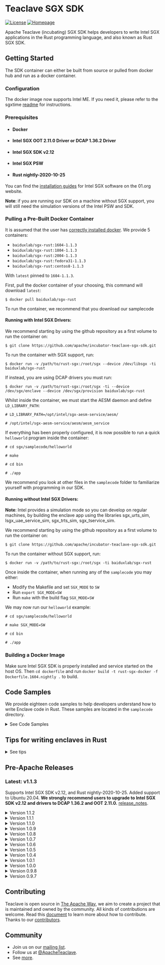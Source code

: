# Teaclave SGX SDK

[![License](https://img.shields.io/badge/license-Apache-green.svg)](LICENSE)
[![Homepage](https://img.shields.io/badge/site-homepage-blue)](https://teaclave.apache.org/)

Apache Teaclave (incubating) SGX SDK helps developers to write Intel SGX
applications in the Rust programming language, and also known as Rust SGX SDK.

## Getting Started

The SDK container can either be built from source or pulled from docker hub and
run as a docker container.

### Configuration

The docker image now supports Intel ME. If you need it, please refer to the
sgxtime [readme](documents/sgxtime.md) for instructions.

### Prerequisites

* #### Docker
* #### Intel SGX OOT 2.11.0 Driver or DCAP 1.36.2 Driver
* #### Intel SGX SDK v2.12
* #### Intel SGX PSW
* #### Rust nightly-2020-10-25

You can find the [installation guides](https://download.01.org/intel-sgx/sgx-linux/2.9/docs/) for Intel SGX software on the 01.org website.

**Note**: if you are running our SDK on a machine without SGX support, you will still need the simulation versions of the Intel PSW and SDK.

### Pulling a Pre-Built Docker Container

It is assumed that the user has [correctly installed docker](https://docs.docker.com/get-docker/). We provide 5 containers:

* `baiduxlab/sgx-rust:1604-1.1.3`
* `baiduxlab/sgx-rust:1804-1.1.3`
* `baiduxlab/sgx-rust:2004-1.1.3`
* `baiduxlab/sgx-rust:fedora31-1.1.3`
* `baiduxlab/sgx-rust:centos8-1.1.3`

With `latest` pinned to `1604-1.1.3`.

First, pull the docker container of your choosing, this command will download `latest`:
```
$ docker pull baiduxlab/sgx-rust
```
To run the container, we recommend that you download our samplecode

#### Running with Intel SGX Drivers:

We recommend starting by using the github repository as a first volume to run the container on:
```
$ git clone https://github.com/apache/incubator-teaclave-sgx-sdk.git
```
To run the container with SGX support, run:
```
$ docker run -v /path/to/rust-sgx:/root/sgx --device /dev/libsgx -ti baiduxlab/sgx-rust
```
If instead, you are using DCAP drivers you must run:
```
$ docker run -v /path/to/rust-sgx:/root/sgx -ti --device /dev/sgx/enclave --device /dev/sgx/provision baiduxlab/sgx-rust
```
Whilst inside the container, we must start the AESM daemon and define `LD_LIBRARY_PATH`:
```
# LD_LIBRARY_PATH=/opt/intel/sgx-aesm-service/aesm/

# /opt/intel/sgx-aesm-service/aesm/aesm_service
```
If everything has been properly configured, it is now possible to run a quick `helloworld` program inside the container:
```
# cd sgx/samplecode/helloworld

# make

# cd bin

# ./app
```
We recommend you look at other files in the `samplecode` folder to familiarize yourself with programming in our SDK.

#### Running without Intel SGX Drivers:

**Note**: Intel provides a simulation mode so you can develop on regular machines, by building the enclave app using the libraries sgx_urts_sim, lsgx_uae_service_sim, sgx_trts_sim, sgx_tservice_sim.

We recommend starting by using the github repository as a first volume to run the container on:
```
$ git clone https://github.com/apache/incubator-teaclave-sgx-sdk.git
```
To run the container without SGX support, run:
```
$ docker run -v /path/to/rust-sgx:/root/sgx -ti baiduxlab/sgx-rust
```
Once inside the container, when running any of the `samplecode` you may either:
- Modify the Makefile and set `SGX_MODE` to `SW`
- Run `export SGX_MODE=SW`
- Run `make` with the build flag `SGX_MODE=SW`

We may now run our `helloworld` example:

```
# cd sgx/samplecode/helloworld

# make SGX_MODE=SW

# cd bin

# ./app
```
### Building a Docker Image

Make sure Intel SGX SDK is properly installed and service started on the host OS. Then `cd dockerfile` and run `docker build -t rust-sgx-docker -f Dockerfile.1604.nightly .` to build.

## Code Samples

We provide eighteen code samples to help developers understand how to write Enclave code in Rust. These samples are located in the `samplecode` directory.

<details>
<summary>See Code Samples</summary>

* `helloworld` is a very simple app. It shows some basic usages of argument passing, Rust string and ECALL/OCALLs.

* `crypto` shows the usage of crypto APIs provided by Intel SGX libraries. It does some crypto calculations inside the enclave, which is recommended in most circumstances.

* `localattestation` is a sample ported from the original Intel SGX SDK. It shows how to do local attestation in Rust programming language.

* `sealeddata` sample shows how to seal secret data in an enclave and how to verify the sealed data.

* `thread` sample is a sample ported from the original Intel SGX SDK, showing some basic usages of threading APIs.

* `remoteattestation` sample shows how to make remote attestation with Rust SGX SDK. The sample is forked from [linux-sgx-attestation](https://github.com/svartkanin/linux-sgx-remoteattestation) and credits to Blackrabbit (blackrabbit256@gmail.com). The enclave in Rust is shipped in this sample and Makefiles are modified accordingly.

* `hugemem` sample shows how to use huge mem in SGX enclave. In this sample, we allocate reserve 31.75GB heap space and allocate 31.625GB buffers!

* `file` sample shows how to read/write files in SGX enclave.

* `hello-rust` is the helloworld sample writtin in pure Rust.

* `backtrace` is a sample showing how to enabling backtrace mechanism inside the enclave.

* `unit-test` shows the way of writing unit tests and conduct unit testing.

* `zlib-lazy-static-sample` shows how to use ported third party crates inside enclave.

* `machine-learning` shows how to use [rusty-machine](https://github.com/AtheMathmo/rusty-machine) for machine learning inside Intel SGX enclave.

* `tls` contains a pair of TLS client/server runs perfectly in SGX enclave!

* `sgxtime` shows how to acquire trusted timestamp via Intel ME. Please refer to this [instruction](documents/sgxtime.md) for detail.

* `protobuf` shows how to use the ported `rust-protobuf` to pass messages to the enclave using protobuf. Please install protobuf-compiler by `apt-get install protobuf-compiler` and protobuf-codegen by `cargo install protobuf-codegen --vers=2.8.1` before compiling this sample.

* `wasmi` shows how to pass WebAssembly test suites using the ported WebAssembly interpreter.

* `psi` is a prototype solution of the Private-Set-Intersection problem.

* `secretsharing` shows the usage of Shamir sharing in Rust-SGX environment (provided by @davidp94).

* `switchless` shows the usage of latest "switchless" execution model provided by intel. Please pay attention to the Makefile and the position of link flag "-lsgx_tswitchless".

* `mutual-ra` provides remote attestation based TLS connection between SGX enclaves. See the [readme](samplecode/mutual-ra/Readme.md) for details.

* `ue-ra` provides remote attestation based TLS connection between an untrusted party and one SGX enclave. See the [readme](samplecode/ue-ra/Readme.md) for details.

* `sgx-cov` shows how to use lcov with Rust SGX enclave to generate code coverage report. See the [readme](samplecode/sgx-cov/Readme.md) for details.

* `tcmalloc` shows how to link Rust-SGX enclave with tcmalloc (provided by Intel SGX SDK), and test its performance with different kinds of workload.
</details>

## Tips for writing enclaves in Rust

<details>
<summary>See tips</summary>

## Writing EDL

* For fixed-length array in ECALL/OCALL definition, declare it as an array.  For dynamic-length array, use the keyword `size=` to let the Intel SGX knows how many bytes should be copied.

## ECALL Function Naming

* Add `#[no_mangle]` for every ECALL function.

## Passing/returning arrays

* For dynamic-length array, the only way is to use raw pointers in Rust. There are several functions to get/set data using raw pointers such as [`offset`](https://doc.rust-lang.org/1.9.0/std/primitive.pointer.html#method.offset) method. One can also use [`slice::from_raw_parts`](https://doc.rust-lang.org/std/slice/fn.from_raw_parts.html) to convert the array to a slice.

* For Fixed-length array, the above method is acceptable. And according to discussions in [issue 30382](https://github.com/rust-lang/rust/issues/30382) and [issue 31227](https://github.com/rust-lang/rust/issues/31227), thin-pointers (such as fixed-length array) are FFI-safe for now, but undocumented. In the sample codes, we use fixed-length arrays for passing and returning some fixed-length data.
</details>

## Pre-Apache Releases

### Latest: v1.1.3

Supports Intel SGX SDK v2.12, and Rust nightly-2020-10-25. Added support to Ubuntu 20.04. **We strongly recommend users to upgrade to Intel SGX SDK v2.12 and drivers to DCAP 1.36.2 and OOT 2.11.0.** [release_notes](release_notes.md).

<details>
<summary>Version 1.1.2</summary>

### v1.1.2

Supports Intel SGX SDK v2.9.1, and Rust nightly-2020-04-07. v1.1.2 provides a handy crate `sgx_signal`, which enables signal capture. One can easily find the place where exception happens and finally triggered `ud2`. And we added `Backtrace::capture` in sgx_tstd. With the help of Intel SGX SDk v2.9.1's patch, dtor of thread local storage finally works on regular SGX thread and pthread thread. Removed sgx_core_futures since Rust is supporting `async`/`await` in `no_std` environment. Please refer to [release_notes](release_notes.md) for more details.
</details>

<details>
<summary>Version 1.1.1</summary>

### v1.1.1

Supports Intel SGX SDK v2.9, and Rust nightly-2020-03-12. v1.1.1 contains a bunch of bug fix and new proc macro `sgx_align` to help with aligning given structure. For LVI migigation, it only works on C/C++ parts (EDL headers/Intel's libs) and supports both two modes: `MITIGATION-CVE-2020-0551=LOAD` or `MITIGATION-CVE-2020-0551=CF`. To enable it, one need `env "MITIGATION-CVE-2020-0551=LOAD"` to set this environment variable. For detailed information, please refer to [release_notes](release_notes.md) for more details.
</details>

<details>
<summary>Version 1.1.0</summary>

### v1.1.0

Supports Intel SGX SDK v2.7.1, and Rust nightly-2019-11-25. v1.1.0 brings up dynamic static supports by `thread::spawn`, and almost everything of `std::sync`. Also v1.1.0 benefits from Intel SGX SDK's aligned memory allocation primitives to mitigate [INTEL-SA-00219](https://github.com/apache/incubator-mesatee-sgx/wiki/Mitigation-of-Intel-SA-00219-in-Rust-SGX). Besides, we enabled [`is_x86_feature_detected!`](https://github.com/apache/incubator-mesatee-sgx/wiki/%60is_x86_feature_detected%60-in-Rust-SGX-SDK) by parsing a hidden global CPU feature indicator initialized by Intel SGX urts/trts. And we provided Dockerfile for Fedora 27. For detailed information, please refer to [release_notes](release_notes.md) for more details.
</details>

<details>
<summary>Version 1.0.9</summary>

### v1.0.9 Release

Supports Intel SGX SDK v2.6, and Rust nightly-2019-08-01. Bumps everything to edition. Removed third_party directory since we have all of those dependencies forked and maintained with merge bot. Since Intel SGX SDK v2.6 imports some breaking changes in global thread metata, thread local features of v1.0.9 is not works on Intel SGX SDK v2.5. EDL and common headers are changed respectively. For detailed information, please refer to [release_notes](release_notes.md) for more details.
</details>

<details>
<summary>Version 1.0.8</summary>

### v1.0.8 Release

Supports the most recent Rust nightly (nightly-2019-05-22) and Rust stable (stable-2019-05-14). Code coverage support has been added to sgx_cov. Bug fixes in memory allocator and panicking routines. New third party libraries to support kvdb-memorydb. Please refer to [release_notes](release_notes.md) for more details.
</details>

<details>
<summary>Version 1.0.7</summary>

### v1.0.7 Release

Supports Intel SGX SDK v2.5. Master branch supports Rust nightly build (nightly-2019-04-26) and stable branch supports Rust stable build (stable-2019-04-25).  Refactored `sgx_tstd` to support `mio`. More sample codes added, including Java/Go clients for ue-ra (Thanks to @bradyjoestar)!. And we are maintaining forks of popular crates on Github organization [mesalock-linux](https://github.com/mesalock-linux). The ported crates are syncing with the original crates with the help of [Pull](https://pull.now.sh) bot and we manually port almost all tests from the original crates to test if the ported crate works well in SGX. Please refer to [release_notes](release_notes.md) for further details.

We changed the built-in EDL files. Please carefully upgrade your EDL files on `import` statements. If you encountered any problems during compilation, please create issue and let me know. Thanks!

**ATTENTION**: (Ubuntu Channel) Starts from Intel SGX SDK 2.8, `aesmd` requires a environment variable to start. If you are using docker, please start `aesmd` as:
```
LD_LIBRARY_PATH=/opt/intel/sgx-aesm-service/aesm /opt/intel/sgx-aesm-service/aesm/aesm_service
```

Starts from Intel SGX SDK 2.5, `aesmd` requires a environment variable to start. If you are using docker, please start `aesmd` as:
```
LD_LIBRARY_PATH=/opt/intel/libsgx-enclave-common/aesm /opt/intel/libsgx-enclave-common/aesm/aesm_service
```

(CentOS Channel) As of 2.6, CentOS branch of Intel SGX SDK is still in format of bin executable. Please start the `aesmd` as past:
```
LD_LIBRARY_PATH=/opt/intel/sgxpsw/aesm /opt/intel/sgxpsw/aesm/aesm_service
```
</details>

<details>
<summary>Version 1.0.6</summary>

### v1.0.6 Release
Fix bugs in sgx_alloc, sgx_types, ucd-generate and improve sgx_tunittest. Added rust-base58. Thanks to @elichai, @cbeck88, @brenzi and @nhynes.
</details>

<details>
<summary>Version 1.0.5</summary>

### v1.0.5 Release
This version supports Rust nightly build (nightly-2019-01-28, v1.34.0) in the master branch and the most recent stable build (stable-2019-01-16, v1.32.0) in the rust-stable branch. It supports the latest Intel SGX SDK **v2.4.0** and Ubuntu Linux 16.04+18.04. We provide support to Intel's Protected Code Loader. We provide sgx_ucrypto and sgx_crypto_helper for using SGX-style crypto primitives in untrusted app and RSA keypair serialization/deserialization in both trusted and untrusted programs. We re-organize ocall related interfaces and provide them in a new crate sgx_libc with a bunch of new ocall functions. In addition, we port net2 to SGX. Please refer to [release_notes](release_notes.md) for further details.
</details>
<details>
<summary>Version 1.0.4</summary>

### v1.0.4 Release
This version supports Rust nightly build (nightly-2018-10-01) in the master branch and the most recent stable build (stable-2018-09-25) in the rust-stable branch. It supports the latest Intel SGX SDK **v2.3.1** and Ubuntu Linux 18.04. It now contains further third party libraries including: bit-vec, chrono, erased-serde, fxhash, nan-preserving-float, num-bigint, quick-error, raft-rs, time, webpki-roots, and yasna. Some third party libraries, like untrusted, parity-wasm and lazy-static, are removed because they support `no_std` and can be used directly from crates.io. We strongly recommend developers upgrade to v1.0.4 and use the most recent Rust release to build it due to the [Security advisory for the standard library](https://blog.rust-lang.org/2018/09/21/Security-advisory-for-std.html). Please refer to [release_notes](release_notes.md) for further details.
</details>

<details>
<summary>Version 1.0.1</summary>

### v1.0.1 Release
This version supports the Rust nightly build (nightly-2018-07-16) in master branch and the most recent Rust stable build (stable-2018-07-10). And it supports the latest Intel SGX SDK **v2.2**. New third party libraries include: bytes, http, iovec, rust-crypto, rust-fnv and rust-threshold-secret-sharing. New code sample 'secretsharing' and 'rust-threshold-secret-sharing' is provided by @davidp94. Please refer to [release_notes](release_notes.md) for further details.
</details>

<details>
<summary>Version 1.0.0</summary>

### v1.0.0 Release
We proudly announce v1.0.0 of rust-sgx-sdk! We port Parity's [Webassembly Interpreter](https://github.com/paritytech/wasmi) to Intel SGX and provide a full functional in-enclave [wasmi sample](samplecode/wasmi), and a [sample solution](samplecode/psi) of two-party private-set-intersection resisting side-channel attacks! From this version, we start to support most recent stable branch of Rust instead of nightly for better stability and future production use. Thus, the [stable branch](https://github.com/apache/teaclave-sgx-sdk/tree/rust-stable) of v1.0.0 supports the most recent Rust stable toolchain (1.26.0 stable-2018-05-07), while the master only supports Rust nightly toolchain of nightly-2018-04-11. Please refer to [release_notes](release_notes.md) for further details.
</details>

<details>
<summary>Version 0.9.8</summary>

### v0.9.8 Release
This version provides security updates regards to recent Spectre attacks in Intel SGX, and supports **Rust stable (2018-03-01)** (in branch named 'rust-stable'). It contains support of [Intel SGX SDK 2.1.2](https://download.01.org/intel-sgx/linux-2.1.2/) and a series of API functions to stop speculative execution on demand. In addition, we provide a ported version of [rust-protobuf](https://crates.io/crates/protobuf) v1.4.4. Please refer to [release_notes](release_notes.md) for further details.
</details>

<details>
<summary>Version 0.9.7</summary>

### v0.9.7 Release
This version provides a new namespace: `sgx_tstd::untrusted`, including `sgx_tstd::untrusted::fs` `sgx_tstd::untrusted::time` and `sgx_tstd::untrusted::path`, providing supports to operation to ocalls in a **untrusted** namespace. The **untrusted** namespace is always enabled no matter `untrusted_*` is set or not. We **urge** the developers to use the `sgx_tstd::untrusted` namespace to port their crates, instead of using the `untrusted_` series of features. Also, we renamed the `untrusted_net` feature to `net` for feature name unification. Please refer to [release_notes](release_notes.md) for further details.
</details>

## Contributing

Teaclave is open source in [The Apache Way](https://www.apache.org/theapacheway/),
we aim to create a project that is maintained and owned by the community. All
kinds of contributions are welcome. Read this [document](CONTRIBUTING.md) to
learn more about how to contribute. Thanks to our
[contributors](https://teaclave.apache.org/contributors/).

## Community

- Join us on our [mailing list](https://lists.apache.org/list.html?dev@teaclave.apache.org).
- Follow us at [@ApacheTeaclave](https://twitter.com/ApacheTeaclave).
- See [more](https://teaclave.apache.org/community/).
